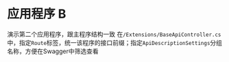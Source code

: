 # 应用程序 B
演示第二个应用程序，跟主程序结构一致
在`/Extensions/BaseApiController.cs`中，指定`Route`标签，统一该程序的接口前缀；指定`ApiDescriptionSettings`分组名称，方便在Swagger中筛选查看
